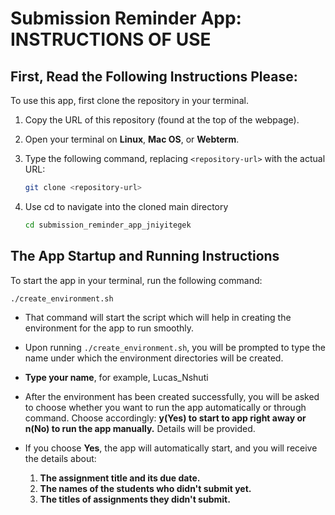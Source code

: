 # Submission Reminder App: INSTRUCTIONS OF USE

## First, Read the Following Instructions Please:

To use this app, first clone the repository in your terminal.  

1. Copy the URL of this repository (found at the top of the webpage).  
2. Open your terminal on **Linux**, **Mac OS**, or **Webterm**.  
3. Type the following command, replacing `<repository-url>` with the actual URL:  

   ```bash
   git clone <repository-url>
4. Use cd to navigate into the cloned main directory
   ```bash
   cd submission_reminder_app_jniyitegek
## The App Startup and Running Instructions

To start the app in your terminal, run the following command:

```bash
./create_environment.sh
```
* That command will start the script which will help in creating the environment for the app to run smoothly. 

* Upon running ``` ./create_environment.sh ```, you will be prompted to type the name under which the environment directories will be created.

* **Type your name**, for example, Lucas_Nshuti

* After the environment has been created successfully, you will be asked to choose whether you want to run the app automatically or through command. Choose accordingly: **y(Yes) to start to app right away or n(No) to run the app manually.** Details will be provided.

* If you choose **Yes**, the app will automatically start, and you will receive the details about:
  1. **The assignment title and its due date.**
  2. **The names of the students who didn't submit yet.**
  3. **The titles of assignments they didn't submit.**

